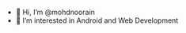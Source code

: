 - 👋 Hi, I’m @mohdnoorain
- 👀 I’m interested in Android and Web Development
<!---
- 💞️ I’m looking to collaborate on ...
- 📫 How to reach me ...
--->
<!---
mohdnoorain/mohdnoorain is a ✨ special ✨ repository because its `README.md` (this file) appears on your GitHub profile.
You can click the Preview link to take a look at your changes.
--->
